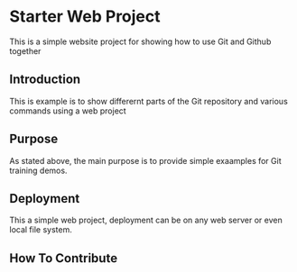 # Starter Web Project

This is a simple website project for showing how to use Git and Github together 

## Introduction

This is example is to show differernt parts of the Git repository and various commands using a web project

## Purpose

As stated above, the main purpose is to provide simple exaamples for Git training demos.

## Deployment

This a simple web project, deployment can be on any web server or even local file system.

## How To Contribute